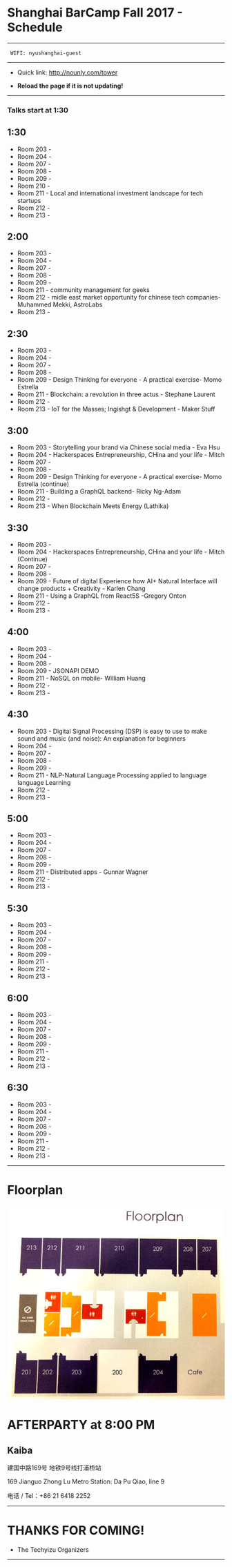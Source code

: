 # Shanghai BarCamp Fall 2017 - Schedule

--------------------------------
```
 WIFI: nyushanghai-guest
```
--------------------------------

* Quick link:  http://nounly.com/tower

* **Reload the page if it is not updating!**
--------------------------------

### Talks start at 1:30


## 1:30 

* Room 203 -  
* Room 204 - 
* Room 207 - 
* Room 208 - 
* Room 209 - 
* Room 210 - 
* Room 211 - Local and international investment landscape for tech startups
* Room 212 - 
* Room 213 - 

## 2:00 

* Room 203 - 
* Room 204 - 
* Room 207 - 
* Room 208 - 
* Room 209 - 
* Room 211 - community management for geeks
* Room 212 - midle east market opportunity for chinese tech companies- Muhammed Mekki, AstroLabs
* Room 213 - 

## 2:30 

* Room 203 - 
* Room 204 - 
* Room 207 - 
* Room 208 - 
* Room 209 - Design Thinking for everyone - A practical exercise- Momo Estrella
* Room 211 - Blockchain: a revolution in three actus - Stephane Laurent
* Room 212 - 
* Room 213 - IoT for the Masses; Ingishgt & Development - Maker Stuff

## 3:00 

* Room 203 - Storytelling your brand via Chinese social media - Eva Hsu
* Room 204 - Hackerspaces Entrepreneurship, CHina and your life - Mitch
* Room 207 - 
* Room 208 - 
* Room 209 -  Design Thinking for everyone - A practical exercise- Momo Estrella (continue)
* Room 211 -  Building a GraphQL backend- Ricky Ng-Adam
* Room 212 - 
* Room 213 -  When Blockchain Meets Energy (Lathika)

## 3:30 

* Room 203 - 
* Room 204 - Hackerspaces Entrepreneurship, CHina and your life - Mitch (Continue)
* Room 207 - 
* Room 208 - 
* Room 209 - Future of digital Experience how AI+ Natural Interface will change products + Creativity - Karlen Chang
* Room 211 - Using a GraphQL from React5S -Gregory Onton
* Room 212 - 
* Room 213 - 

## 4:00 

* Room 203 - 
* Room 204 - 
* Room 208 - 
* Room 209 - JSONAPI DEMO
* Room 211 - NoSQL on mobile- William Huang
* Room 212 - 
* Room 213 - 

## 4:30 

* Room 203 - Digital Signal Processing (DSP) is easy to use to make sound and music (and noise): An explanation for beginners
* Room 204 - 
* Room 207 - 
* Room 208 - 
* Room 209 - 
* Room 211 - NLP-Natural Language Processing applied to language language Learning
* Room 212 - 
* Room 213 - 

## 5:00 

* Room 203 -
* Room 204 - 
* Room 207 - 
* Room 208 - 
* Room 209 - 
* Room 211 - Distributed apps - Gunnar Wagner
* Room 212 - 
* Room 213 - 


## 5:30 

* Room 203 - 
* Room 204 - 
* Room 207 - 
* Room 208 - 
* Room 209 - 
* Room 211 - 
* Room 212 - 
* Room 213 - 

## 6:00 

* Room 203 - 
* Room 204 - 
* Room 207 - 
* Room 208 - 
* Room 209 - 
* Room 211 - 
* Room 212 - 
* Room 213 - 



## 6:30 

* Room 203 - 
* Room 204 - 
* Room 207 - 
* Room 208 - 
* Room 209 -  
* Room 211 - 
* Room 212 - 
* Room 213 - 




--------------------------------
# Floorplan

![NYUFloorplan](/pages/images/NYU_Floorplan_Barcamp_201611_600b.jpg)


# AFTERPARTY at 8:00 PM

## Kaiba 

建国中路169号
地铁9号线打浦桥站

169 Jianguo Zhong Lu
Metro Station: Da Pu Qiao, line 9

电话 / Tel：+86 21 6418 2252

--------------------------------

# THANKS FOR COMING!

- The Techyizu Organizers

--------------------------------



